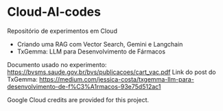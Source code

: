 # Cloud-AI-codes
Repositório de experimentos em Cloud
- Criando uma RAG com Vector Search, Gemini e Langchain
- TxGemma: LLM para Desenvolvimento de Fármacos

Documento usado no experimento: https://bvsms.saude.gov.br/bvs/publicacoes/cart_vac.pdf
Link do post do TxGemma: https://medium.com/jessica-costa/txgemma-llm-para-desenvolvimento-de-f%C3%A1rmacos-93e75d512ac1



Google Cloud credits are provided for this project.
